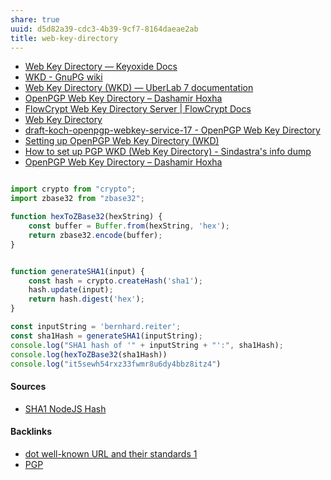 ```yaml
---
share: true
uuid: d5d82a39-cdc3-4b39-9cf7-8164daeae2ab
title: web-key-directory
---
```

* [Web Key Directory — Keyoxide Docs](https://docs.keyoxide.org/wiki/web-key-directory/)
* [WKD - GnuPG wiki](https://wiki.gnupg.org/WKD)
* [Web Key Directory (WKD) — UberLab 7 documentation](https://master--uberlab.netlify.app/guide_wkd)
* [OpenPGP Web Key Directory – Dashamir Hoxha](https://dashohoxha.gitlab.io/web-key-directory/)
* [FlowCrypt Web Key Directory Server | FlowCrypt Docs](https://flowcrypt.com/docs/technical/wkd-server/latest/technical-overview.html)
* [Web Key Directory](https://metacode.biz/openpgp/web-key-directory)
* [draft-koch-openpgp-webkey-service-17 - OpenPGP Web Key Directory](https://datatracker.ietf.org/doc/draft-koch-openpgp-webkey-service/)
* [Setting up OpenPGP Web Key Directory (WKD)](https://www.uriports.com/blog/setting-up-openpgp-web-key-directory/)
* [How to set up PGP WKD (Web Key Directory) - Sindastra's info dump](https://www.sindastra.de/p/1905/how-to-set-up-pgp-wkd-web-key-directory)
* [OpenPGP Web Key Directory – Dashamir Hoxha](https://dashohoxha.gitlab.io/web-key-directory/)


``` js

import crypto from "crypto";
import zbase32 from "zbase32";

function hexToZBase32(hexString) {
    const buffer = Buffer.from(hexString, 'hex');
    return zbase32.encode(buffer);
}


function generateSHA1(input) {
    const hash = crypto.createHash('sha1');
    hash.update(input);
    return hash.digest('hex');
}

const inputString = 'bernhard.reiter';
const sha1Hash = generateSHA1(inputString);
console.log("SHA1 hash of '" + inputString + "':", sha1Hash);
console.log(hexToZBase32(sha1Hash))
console.log("it5sewh54rxz33fwmr8u6dy4bbz8itz4")


```

#### Sources

* [SHA1 NodeJS Hash](https://chat.openai.com/share/23835a4a-df6d-4099-8e85-9523960eab68)

#### Backlinks

* [dot well-known URL and their standards 1](/79161492-1910-484d-9041-1e8f1498d3f3)
* [PGP](/5df9b58c-313a-42ac-a127-c48bcb1d8bcb)